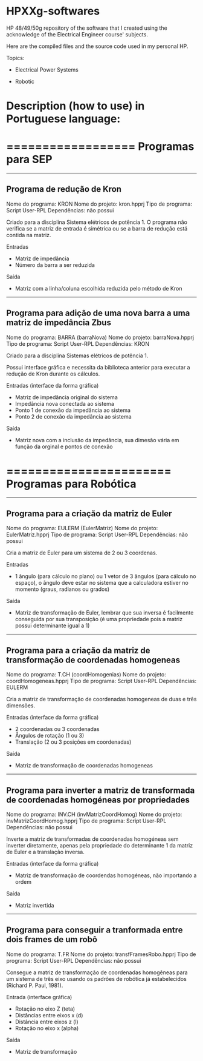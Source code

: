 # HPXXg-softwares
HP 48/49/50g repository of the software that I created using the acknowledge of the Electrical Engineer course' subjects.

Here are the compiled files and the source code used in my personal HP.

Topics:

- Electrical Power Systems

- Robotic


# Description (how to use) in Portuguese language:

==================
Programas para SEP
==================

---------------------------
Programa de redução de Kron
---------------------------

Nome do programa: KRON
Nome do projeto: kron.hpprj
Tipo de programa: Script User-RPL
Dependências: não possui

Criado para a disciplina Sistema elétricos de potência 1.
O programa não verifica se a matriz de entrada é simétrica ou se a barra de redução está contida na matriz.

Entradas
 - Matriz de impedância
 - Número da barra a ser reduzida

Saída
 - Matriz com a linha/coluna escolhida reduzida pelo método de Kron

------------------------------------------------------------------------
Programa para adição de uma nova barra a uma matriz de impedância Zbus
------------------------------------------------------------------------

Nome do programa: BARRA (barraNova)
Nome do projeto: barraNova.hpprj
Tipo de programa: Script User-RPL
Dependências: KRON

Criado para a disciplina Sistemas elétricos de potência 1.

Possui interface gráfica e necessita da biblioteca anterior para executar a redução de Kron durante os cálculos.

Entradas (interface da forma gráfica)
 - Matriz de impedância original do sistema
 - Impedância nova conectada ao sistema
 - Ponto 1 de conexão da impedância ao sistema
 - Ponto 2 de conexão da impedância ao sistema

Saída
 - Matriz nova com a inclusão da impedância, sua dimesão vária em função da orginal e pontos de conexão
 
=======================
Programas para Robótica
=======================
 
------------------------------------------
Programa para a criação da matriz de Euler
------------------------------------------

Nome do programa: EULERM (EulerMatriz)
Nome do projeto: EulerMatriz.hpprj
Tipo de programa: Script User-RPL
Dependências: não possui

Cria a matriz de Euler para um sistema de 2 ou 3 coordenas.

Entradas
- 1 ângulo (para cálculo no plano) ou 1 vetor de 3 ângulos (para cálculo no espaço), o ângulo deve estar no sistema que a calculadora estiver no momento (graus, radianos ou grados)

Saída
- Matriz de transformação de Euler, lembrar que sua inversa é facilmente conseguida por sua transposição (é uma propriedade pois a matriz possui determinante igual a 1)

----------------------------------------------------------------------------
Programa para a criação da matriz de transformação de coordenadas homogeneas
----------------------------------------------------------------------------

Nome do programa: T.CH (coordHomogenias)
Nome do projeto: coordHomogeneas.hpprj
Tipo de programa: Script User-RPL
Dependências: EULERM

Cria a matriz de transformação de coordenadas homogeneas de duas e três dimensões.

Entradas (interface da forma gráfica)
- 2 coordenadas ou 3 coordenadas
- Ângulos de rotação (1 ou 3)
- Translação (2 ou 3 posições em coordenadas)

Saída
- Matriz de transformação de coordenadas homogeneas

------------------------------------------------------------------------------------------
Programa para inverter a matriz de transformada de coordenadas homogéneas por propriedades
------------------------------------------------------------------------------------------

Nome do programa: INV.CH (invMatrizCoordHomog)
Nome do projeto: invMatrizCoordHomog.hpprj
Tipo de programa: Script User-RPL
Dependências: não possui

Inverte a matriz de transformadas de coordenadas homogéneas sem inverter diretamente, apenas pela propriedade do determinante 1 da matriz de Euler e a translação inversa.

Entradas (interface da forma gráfica)
- Matriz de transformação de coordendas homogéneas, não importando a ordem

Saída
- Matriz invertida

------------------------------------------------------------------
Programa para conseguir a tranformada entre dois frames de um robô
------------------------------------------------------------------

Nome do programa: T.FR
Nome do projeto: transfFramesRobo.hpprj
Tipo de programa: Script User-RPL
Dependências: não possui

Consegue a matriz de transformação de coordenadas homogêneas para um sistema de três eixo usando os padrões de robótica já estabelecidos (Richard P. Paul, 1981).

Entrada (interface gráfica)
- Rotação no eixo Z (teta)
- Distâncias entre eixos x (d)
- Distância entre eixos z (l)
- Rotação no eixo x (alpha)

Saída
- Matriz de transformação
